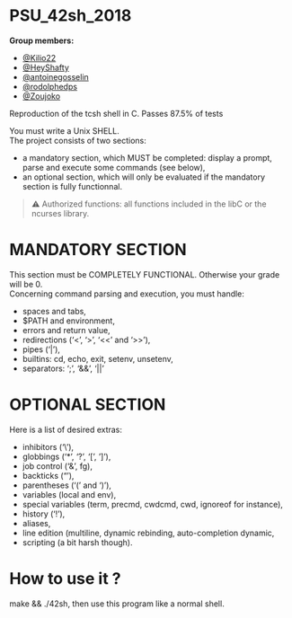 # PSU_42sh_2018

**Group members:**  
  - [@Kilio22](https://github.com/Kilio22)
  - [@HeyShafty](https://github.com/HeyShafty)
  - [@antoinegosselin](https://github.com/antoinegosselin)
  - [@rodolphedps](https://github.com/rodolphedps)
  - [@Zoujoko](https://github.com/Zoujoko)

Reproduction of the tcsh shell in C.
Passes 87.5% of tests

You must write a Unix SHELL.  
The project consists of two sections:  
- a mandatory section, which MUST be completed: display a prompt, parse and execute some commands (see below),  
- an optional section, which will only be evaluated if the mandatory section is fully functionnal.  
> :warning: Authorized functions: all functions included in the libC or the ncurses library.

# MANDATORY SECTION
This section must be COMPLETELY FUNCTIONAL. Otherwise your grade will be 0.  
Concerning command parsing and execution, you must handle:  
- spaces and tabs,
- $PATH and environment,
- errors and return value,
- redirections (‘<’, ‘>’, ‘<<’ and ‘>>’),
- pipes (‘|’),
- builtins: cd, echo, exit, setenv, unsetenv,
- separators: ‘;’, ‘&&’, ‘||’

# OPTIONAL SECTION

Here is a list of desired extras:  
- inhibitors (‘\’),
- globbings (‘*’, ‘?’, ‘[’, ’]’),
- job control (‘&’, fg),
- backticks (“’),
- parentheses (‘(’ and ‘)’),
- variables (local and env),
- special variables (term, precmd, cwdcmd, cwd, ignoreof for instance),
- history (‘!’),
- aliases,
- line edition (multiline, dynamic rebinding, auto-completion dynamic,
- scripting (a bit harsh though).

# How to use it ?
make && ./42sh, then use this program like a normal shell.
